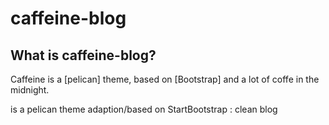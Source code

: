 caffeine-blog
=============

## What is caffeine-blog?
Caffeine is a [pelican] theme, based on [Bootstrap] and a lot of coffe in the midnight.

is a pelican theme adaption/based on StartBootstrap : clean blog